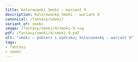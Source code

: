 ```yaml
---
title: Kolorowanki Smoki - wariant 9
description: Kolorowanka Smoki - wariant 9
canonical: /fantasy/smoki/
variant_of: smoki
image: /fantasy/smoki/9/smoki-9.svg
pdf: /fantasy/smoki/9/smoki-9.pdf
alt: "smoki – pobierz i wydrukuj kolorowankę - wariant 9"
tags:
- fantasy
- smoki
---
```

